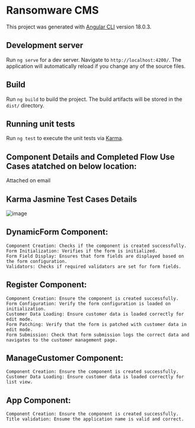 # Ransomware CMS

This project was generated with [Angular CLI](https://github.com/angular/angular-cli) version 18.0.3.

## Development server

Run `ng serve` for a dev server. Navigate to `http://localhost:4200/`. The application will automatically reload if you change any of the source files.

## Build

Run `ng build` to build the project. The build artifacts will be stored in the `dist/` directory.

## Running unit tests

Run `ng test` to execute the unit tests via [Karma](https://karma-runner.github.io).

## Component Details and Completed Flow Use Cases atatched on below location:
Attached on email

## Karma Jasmine Test Cases Details
![image](https://github.com/manimknrn/ransomeware-app/assets/65593713/8bb66aa5-a825-487c-9e2d-37120920d4d0)


  ## DynamicForm Component:
    Component Creation: Checks if the component is created successfully.
    Form Initialization: Verifies if the form is initialized.
    Form Field Display: Ensures that form fields are displayed based on the form configuration.
    Validators: Checks if required validators are set for form fields.

  ## Register Component:
    Component Creation: Ensure the component is created successfully.
    Form Configuration: Verify the form configuration is loaded on initialization.
    Customer Data Loading: Ensure customer data is loaded correctly for edit mode.
    Form Patching: Verify that the form is patched with customer data in edit mode.
    Form Submission: Check that form submission logs the correct data and navigates to the customer management page.

  ## ManageCustomer Component: 
    Component Creation: Ensure the component is created successfully.
    Customer Data Loading: Ensure customer data is loaded correctly for list view.

  ## App Component: 
    Component Creation: Ensure the component is created successfully.
    Title validation: Ensume the application name is valid and correct.
